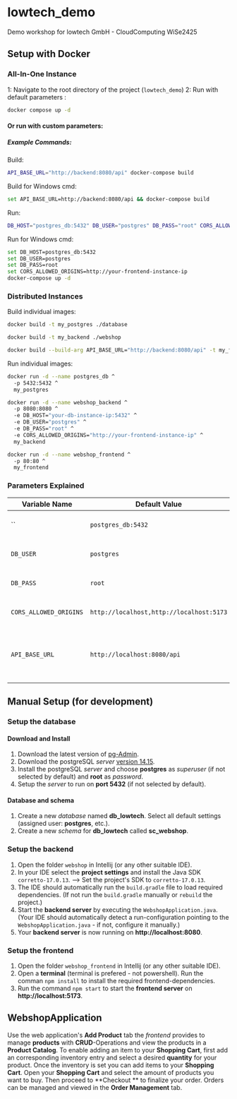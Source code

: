 
# lowtech_demo
Demo workshop for lowtech GmbH - CloudComputing WiSe2425


## Setup with Docker
### All-In-One Instance
1: Navigate to the root directory of the project (`lowtech_demo`)
2: Run with default parameters :
```bash
docker compose up -d
```
#### Or run with custom parameters:
##### Example Commands:


Build:
```bash
API_BASE_URL="http://backend:8080/api" docker-compose build
```
Build for Windows cmd:
```bash
set API_BASE_URL=http://backend:8080/api && docker-compose build
```
Run:
```bash
DB_HOST="postgres_db:5432" DB_USER="postgres" DB_PASS="root" CORS_ALLOWED_ORIGINS="http://your-frontend-instance-ip" docker-compose up -d
```

Run for Windows cmd:
```bash
set DB_HOST=postgres_db:5432
set DB_USER=postgres
set DB_PASS=root
set CORS_ALLOWED_ORIGINS=http://your-frontend-instance-ip
docker-compose up -d
```

### Distributed Instances
Build individual images:
```bash
docker build -t my_postgres ./database
```
```bash
docker build -t my_backend ./webshop
```
```bash
docker build --build-arg API_BASE_URL="http://backend:8080/api" -t my_frontend ./webshop_frontend
```

Run individual images:
```bash
docker run -d --name postgres_db ^
  -p 5432:5432 ^
  my_postgres
```
```bash
docker run -d --name webshop_backend ^
  -p 8080:8080 ^
  -e DB_HOST="your-db-instance-ip:5432" ^
  -e DB_USER="postgres" ^
  -e DB_PASS="root" ^
  -e CORS_ALLOWED_ORIGINS="http://your-frontend-instance-ip" ^
  my_backend
```
```bash
docker run -d --name webshop_frontend ^
  -p 80:80 ^
  my_frontend
```

### Parameters Explained


| Variable Name  | Default Value | Description | 
| ------------- | ------------- |------------- |
| ``  | `postgres_db:5432`  | The database host and port   |
| `DB_USER`  | `postgres`  | The database username  |
| `DB_PASS`  | `root`  | The database password  |
| `CORS_ALLOWED_ORIGINS`  | `http://localhost,http://localhost:5173`  | The database username  |
| `API_BASE_URL`  | `http://localhost:8080/api`  | The backend API URL that the frontend will communicate with  |

## Manual Setup (for development)

### Setup the database
#### Download and Install
1. Download the latest version of [pg-Admin](https://www.pgadmin.org/download/pgadmin-4-windows/).
2. Download the postgreSQL *server* [version 14.15](https://www.enterprisedb.com/downloads/postgres-postgresql-downloads).
3. Install the postgreSQL *server* and choose **postgres** as *superuser* (if not selected by default) and **root** as *password*.
4. Setup the *server* to run on **port 5432** (if not selected by default).

#### Database and schema
1. Create a new *database* named **db_lowtech**. Select all default settings (assigned user: **postgres**, etc.).
2. Create a new *schema* for **db_lowtech** called **sc_webshop**.

### Setup the backend
1. Open the folder `webshop` in Intellij (or any other suitable IDE).
2. In your IDE select the **project settings** and install the Java SDK `corretto-17.0.13`. --> Set the project's SDK to `corretto-17.0.13`.
3. The IDE should automatically run the `build.gradle` file to load required dependencies. (If not run the `build.gradle` manually or `rebuild` the project.)
4. Start the **backend server** by executing the `WebshopApplication.java`. (Your IDE should automatically detect a run-configuration pointing to the `WebshopApplication.java` - if not, configure it manually.)
5. Your **backend server** is now running on **http://localhost:8080**.

### Setup the frontend
1. Open the folder `webshop_frontend` in Intellij (or any other suitable IDE).
2. Open a **terminal** (terminal is prefered - not powershell). Run the comman `npm install` to install the required frontend-dependencies.
3. Run the command `npm start` to start the **frontend server** on **http://localhost:5173**.

## WebshopApplication
Use the web application's **Add Product** tab the *frontend* provides to manage **products** with **CRUD**-Operations and view the products in a **Product Catalog**.
To enable adding an item to your **Shopping Cart**, first add an corresponding inventory entry and select a desired **quantity** for your product.
Once the inventory is set you can add items to your **Shopping Cart**. Open your **Shopping Cart** and select the amount of products you want to buy. Then proceed to **Checkout ** to finalize your order.
Orders can be managed and viewed in the **Order Management** tab.
